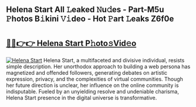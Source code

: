 ## Helena Start All 𝙻eaked 𝙽u𝚍es - Part-M5u 𝙿hotos B𝚒kini 𝚅𝚒deo - Hot 𝙿art 𝙻eaks Z6f0e

# <h2><a href="http://ld3gkl.urlbe.top/?page=Helena+Start">🔗🔗👉👉 Helena Start P𝚑oto𝚜Vid𝚎o</a></h2>

[![Helena Start](https://i.imgur.com/eBuTRDB.gif)](http://ld3gkl.urlbe.top/?page=Helena+Start)
Helena Start, a multifaceted and divisive individual, resists simple description. Her unorthodox approach to building a web persona has magnetized and offended followers, generating debates on artistic expression, privacy, and the complexities of virtual communities. Though her future direction is unclear, her influence on the online community is indisputable. Fueled by an unyielding resolve and undeniable charisma, Helena Start presence in the digital universe is transformative.
